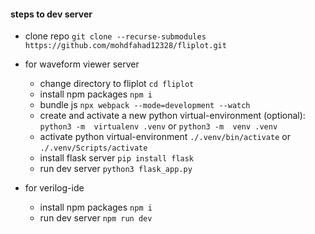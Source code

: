 #### steps to dev server

- clone repo
`git clone --recurse-submodules https://github.com/mohdfahad12328/fliplot.git`

- for waveform viewer server
  - change directory to fliplot
    `cd fliplot`
  - install npm packages
    `npm i`
  - bundle js
    `npx webpack --mode=development --watch`
  - create and activate a new python virtual-environment (optional):
    `python3 -m  virtualenv .venv` or `python3 -m  venv .venv`
  - activate python virtual-environment
    `./.venv/bin/activate` or `./.venv/Scripts/activate`
  - install flask server
    `pip install flask`
  - run dev server 
    `python3 flask_app.py`

- for verilog-ide
  - install npm packages
    `npm i`
  - run dev server
    `npm run dev`
